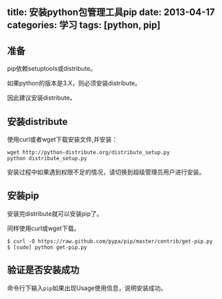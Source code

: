 ﻿title: 安装python包管理工具pip
date: 2013-04-17
categories: 学习
tags: [python, pip]
---

## 准备

pip依赖setuptools或distribute。

如果python的版本是3.X，则必须安装distribute。

<!-- more -->
因此建议安装distribute。

## 安装distribute

使用curl或者wget下载安装文件,并安装：

	wget http://python-distribute.org/distribute_setup.py
	python distribute_setup.py

安装过程中如果遇到权限不足的情况，请切换到超级管理员用户进行安装。

## 安装pip

安装完distribute就可以安装pip了。

同样使用curl或wget下载。

	$ curl -O https://raw.github.com/pypa/pip/master/contrib/get-pip.py
	$ [sudo] python get-pip.py

## 验证是否安装成功

命令行下输入`pip`如果出现Usage使用信息，说明安装成功。
